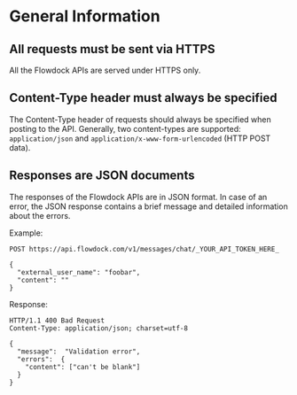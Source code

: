 # General Information

## All requests must be sent via HTTPS

All the Flowdock APIs are served under HTTPS only.

## Content-Type header must always be specified

The Content-Type header of requests should always be specified when posting to the API. Generally, two content-types are supported: `application/json` and `application/x-www-form-urlencoded` (HTTP POST data).

## Responses are JSON documents

The responses of the Flowdock APIs are in JSON format. In case of an error, the JSON response contains a brief message and detailed information about the errors.

Example:

```
POST https://api.flowdock.com/v1/messages/chat/_YOUR_API_TOKEN_HERE_
```
```
{
  "external_user_name": "foobar",
  "content": ""
}

```

Response:

```
HTTP/1.1 400 Bad Request
Content-Type: application/json; charset=utf-8
```
```
{
  "message":  "Validation error",
  "errors":  {
    "content": ["can't be blank"]
  }
}
```
